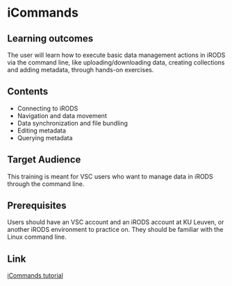 # iCommands 

## Learning outcomes

The user will learn how to execute basic data management actions in iRODS via the command line, like uploading/downloading data, creating collections and adding metadata, through hands-on exercises.

## Contents

* Connecting to iRODS 
* Navigation and data movement 
* Data synchronization and file bundling 
* Editing metadata 
* Querying metadata 

## Target Audience
This training is meant for VSC users who want to manage data in iRODS through the command line. 

## Prerequisites

Users should have an VSC account and an iRODS account at KU Leuven, or another iRODS environment to practice on.
They should be familiar with the Linux command line.

## Link
[iCommands tutorial](https://github.com/hpcleuven/iRODS-User-Training/blob/master/02_iCommands_Handson_User-Training.md)
